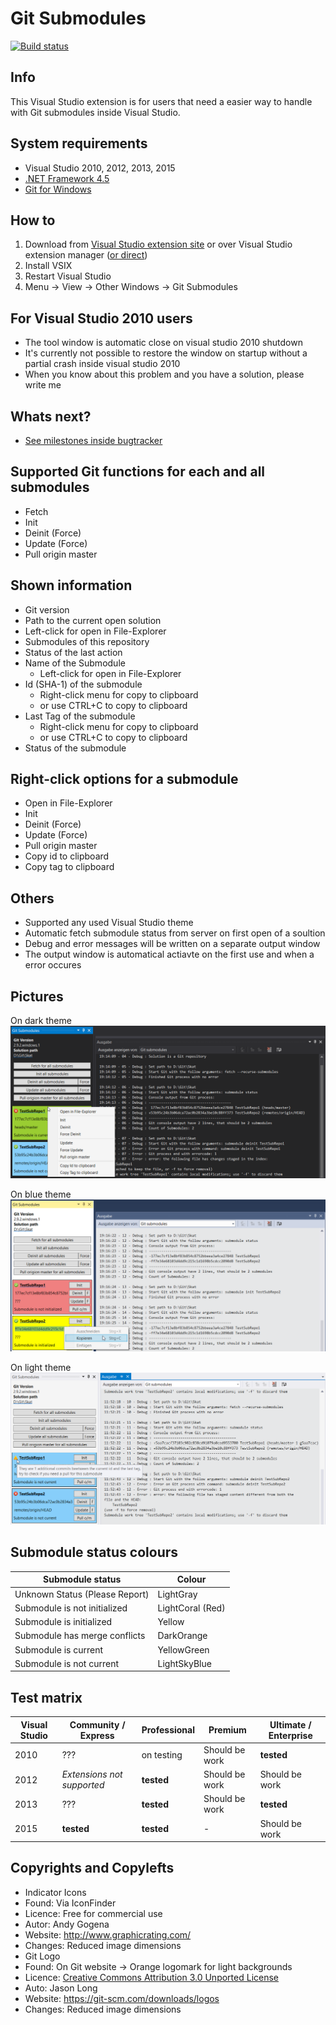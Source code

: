# Git Submodules

[![Build status](https://ci.appveyor.com/api/projects/status/a61sbrynb0krd831?svg=true)](https://ci.appveyor.com/project/Dark-Water/gitsubmodulesvsplugin)

## Info
This Visual Studio extension is for users that need a easier way to handle with Git submodules inside Visual Studio.

## System requirements
* Visual Studio 2010, 2012, 2013, 2015
* [.NET Framework 4.5](https://www.microsoft.com/de-de/download/details.aspx?id=30653)
* [Git for Windows](https://git-for-windows.github.io/)

## How to
1. Download from [Visual Studio extension site](https://visualstudiogallery.msdn.microsoft.com/0e71baf2-2d0b-44f9-8172-d27df583ad20) or over Visual Studio extension manager ([or direct](https://github.com/Dark-Water/GitSubModulesVsPlugin/tree/master/VSIX%20for%20Testers))
2. Install VSIX 
3. Restart Visual Studio
4. Menu -> View -> Other Windows -> Git Submodules

## For Visual Studio 2010 users
* The tool window is automatic close on visual studio 2010 shutdown
* It's currently not possible to restore the window on startup without a partial crash inside visual studio 2010
* When you know about this problem and you have a solution, please write me

## Whats next?
* [See milestones inside bugtracker](https://github.com/Dark-Water/GitSubModulesVsPlugin/milestones)

## Supported Git functions for each and all submodules
* Fetch
* Init
* Deinit (Force)
* Update (Force)
* Pull origin master

## Shown information
* Git version
* Path to the current open solution
 * Left-click for open in File-Explorer
* Submodules of this repository
 * Status of the last action
 * Name of the Submodule
   * Left-click for open in File-Explorer
 * Id (SHA-1) of the submodule
   * Right-click menu for copy to clipboard
    * or use CTRL+C to copy to clipboard
 * Last Tag of the submodule
   * Right-click menu for copy to clipboard
    * or use CTRL+C to copy to clipboard
 * Status of the submodule

## Right-click options for a submodule
* Open in File-Explorer
* Init
* Deinit (Force)
* Update (Force)
* Pull origin master
* Copy id to clipboard
* Copy tag to clipboard
 
## Others
* Supported any used Visual Studio theme
* Automatic fetch submodule status from server on first open of a soultion
* Debug and error messages will be written on a separate output window
* The output window is automatical actiavte on the first use and when a error occures

## Pictures
On dark theme
![picture](picture1.png)

On blue theme
![picture](picture2.png)

On light theme
![picture](picture3.png)

## Submodule status colours
| Submodule status               | Colour           |
| ------------------------------ | ---------------- |
| Unknown Status (Please Report) | LightGray        |
| Submodule is not initialized   | LightCoral (Red) |
| Submodule is initialized       | Yellow           |
| Submodule has merge conflicts  | DarkOrange       |
| Submodule is current           | YellowGreen      |
| Submodule is not current       | LightSkyBlue     |

## Test matrix
| Visual Studio | Community / Express        | Professional   | Premium        | Ultimate / Enterprise |
|-------------- | -------------------------- | -------------- | -------------- | --------------------- |
| 2010          | ???                        | on testing     | Should be work | **tested**            |
| 2012          | *Extensions not supported* | **tested**     | Should be work | Should be work        |
| 2013          | ???                        | **tested**     | Should be work | **tested**            |
| 2015          | **tested**                 | **tested**     | -              | Should be work        |

## Copyrights and Copylefts
* Indicator Icons
 * Found: Via IconFinder 
 * Licence: Free for commercial use
 * Autor: Andy Gogena
 * Website: http://www.graphicrating.com/
 * Changes: Reduced image dimensions
* Git Logo 
 * Found: On Git website -> Orange logomark for light backgrounds
 * Licence: [Creative Commons Attribution 3.0 Unported License](https://creativecommons.org/licenses/by/3.0/)
 * Auto: Jason Long
 * Website: https://git-scm.com/downloads/logos
 * Changes: Reduced image dimensions
